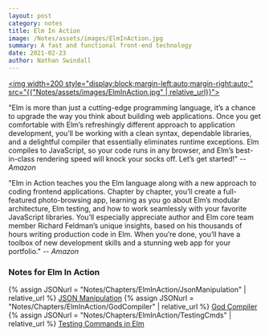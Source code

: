 ```yaml
---
layout: post
category: notes
title: Elm In Action
image: /Notes/assets/images/ElmInAction.jpg
summary: A fast and functional front-end technology
date: 2021-02-23
author: Nathan Swindall
---
```



<a href="https://www.manning.com/books/elm-in-action?utm_source=Swindeasy&utm_medium=affiliate&utm_campaign=book_rfeldman_elm_4_14_20&utm_content=number2&a_aid=Swindeasy&a_bid=a11d59e7"><img width=200 style="display:block;margin-left:auto;margin-right:auto;" src="{{"Notes/assets/images/ElmInAction.jpg" | relative_url}}"></a>



"Elm is more than just a cutting-edge programming language, it’s a chance to upgrade the way you think about building web applications. Once you get comfortable with Elm’s refreshingly different approach to application development, you’ll be working with a clean syntax, dependable libraries, and a delightful compiler that essentially eliminates runtime exceptions. Elm compiles to JavaScript, so your code runs in any browser, and Elm’s best-in-class rendering speed will knock your socks off. Let’s get started!"
                                                                                                                                                    -- *Amazon*

"Elm in Action teaches you the Elm language along with a new approach to coding frontend applications. Chapter by chapter, you’ll create a full-featured photo-browsing app, learning as you go about Elm’s modular architecture, Elm testing, and how to work seamlessly with your favorite JavaScript libraries. You’ll especially appreciate author and Elm core team member Richard Feldman’s unique insights, based on his thousands of hours writing production code in Elm. When you’re done, you’ll have a toolbox of new development skills and a stunning web app for your portfolio." -- *Amazon*



### **Notes for Elm In Action**

{% assign JSONurl = "Notes/Chapters/ElmInAction/JsonManipulation" | relative_url %} 
<a href="{{JSONurl}}">JSON Manipulation</a>
{% assign JSONurl = "Notes/Chapters/ElmInAction/GodCompiler" | relative_url %} 
<a href="{{JSONurl}}">God Compiler</a>
{% assign JSONurl = "Notes/Chapters/ElmInAction/TestingCmds" | relative_url %} 
<a href="{{JSONurl}}">Testing Commands in Elm</a>

